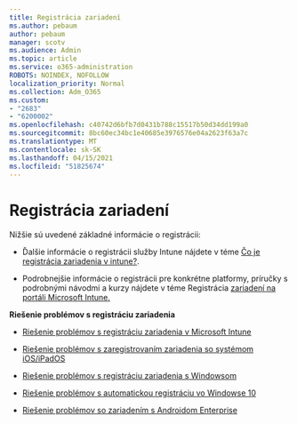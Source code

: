 ```yaml
---
title: Registrácia zariadení
ms.author: pebaum
author: pebaum
manager: scotv
ms.audience: Admin
ms.topic: article
ms.service: o365-administration
ROBOTS: NOINDEX, NOFOLLOW
localization_priority: Normal
ms.collection: Adm_O365
ms.custom:
- "2683"
- "6200002"
ms.openlocfilehash: c40742d6bfb7d0431b788c15517b50d34dd199a0
ms.sourcegitcommit: 8bc60ec34bc1e40685e3976576e04a2623f63a7c
ms.translationtype: MT
ms.contentlocale: sk-SK
ms.lasthandoff: 04/15/2021
ms.locfileid: "51825674"
---
```

# <a name="how-to-enroll-devices"></a>Registrácia zariadení

Nižšie sú uvedené základné informácie o registrácii:

- Ďalšie informácie o registrácii služby Intune nájdete v téme [Čo je registrácia zariadenia v intune?](https://docs.microsoft.com/mem/intune/enrollment/device-enrollment).

- Podrobnejšie informácie o registrácii pre konkrétne platformy, príručky s podrobnými návodmi a kurzy nájdete v téme Registrácia [zariadení na portáli Microsoft Intune.](https://docs.microsoft.com/mem/intune/enrollment/)

**Riešenie problémov s registráciu zariadenia**

- [Riešenie problémov s registráciu zariadenia v Microsoft Intune](https://docs.microsoft.com/mem/intune/enrollment/troubleshoot-device-enrollment-in-intune)

- [Riešenie problémov s zaregistrovaním zariadenia so systémom iOS/iPadOS](https://docs.microsoft.com/mem/intune/enrollment/troubleshoot-ios-enrollment-errors)

- [Riešenie problémov s registráciu zariadenia s Windowsom](https://docs.microsoft.com/mem/intune/enrollment/troubleshoot-windows-enrollment-errors)

- [Riešenie problémov s automatickou registráciu vo Windowse 10](https://docs.microsoft.com/mem/intune/enrollment/troubleshoot-windows-auto-enrollment)

- [Riešenie problémov so zariadením s Androidom Enterprise](https://docs.microsoft.com/mem/intune/enrollment/troubleshoot-android-enrollment)


